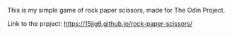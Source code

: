 This is my simple game of rock paper scissors, made for The Odin Project. 

Link to the prpject: 
https://15jjg6.github.io/rock-paper-scissors/

